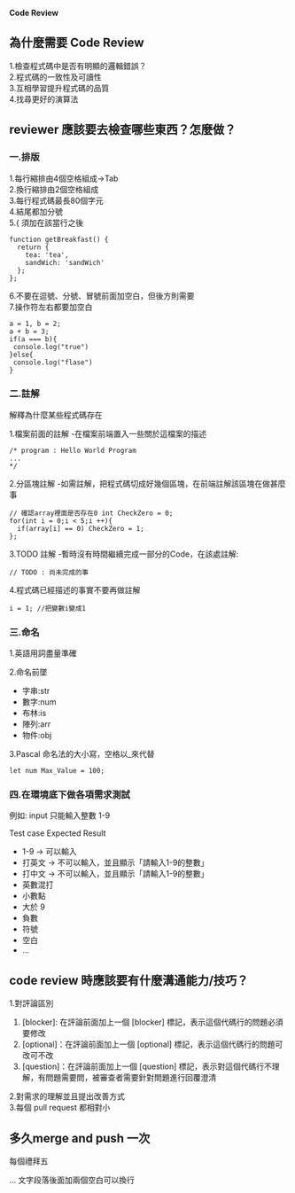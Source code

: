 **Code Review**
## 為什麼需要 Code Review
1.檢查程式碼中是否有明顯的邏輯錯誤？  
2.程式碼的一致性及可讀性  
3.互相學習提升程式碼的品質  
4.找尋更好的演算法  


## reviewer 應該要去檢查哪些東西？怎麼做？
### 一.排版
1.每行縮排由4個空格組成->Tab  
2.換行縮排由2個空格組成  
3.每行程式碼最長80個字元  
4.結尾都加分號  
5.{ 須加在該當行之後  

```javascript=
function getBreakfast() {
  return {
    tea: 'tea',
    sandWich: 'sandWich'
  };
};
```
6.不要在逗號、分號、冒號前面加空白，但後方則需要  
7.操作符左右都要加空白  
```javascript=
a = 1, b = 2;
a + b = 3;
if(a === b){
 console.log("true")
}else{
 console.log("flase")
}
```  

   

### 二.註解
解釋為什麼某些程式碼存在

1.檔案前面的註解
    -在檔案前端置入一些關於這檔案的描述
```javascript=
/* program : Hello World Program 
...
*/
```
    
2.分區塊註解
-如需註解，把程式碼切成好幾個區塊，在前端註解該區塊在做甚麼事

```javascript=
// 確認array裡面是否存在0 int CheckZero = 0;
for(int i = 0;i < 5;i ++){
  if(array[i] == 0) CheckZero = 1;
};
```

3.TODO 註解
-暫時沒有時間繼續完成一部分的Code，在該處註解:
``` javascript=
// TODO : 尚未完成的事
```
4.程式碼已經描述的事實不要再做註解
```javascript=
i = 1; //把變數i變成1
```
### 三.命名
1.英語用詞盡量準確

2.命名前墜  
* 字串:str  
* 數字:num  
* 布林:is  
* 陣列:arr  
* 物件:obj  
 
3.Pascal 命名法的大小寫，空格以_來代替
```javascript=
let num Max_Value = 100;
```




### 四.在環境底下做各項需求測試

例如:
input 只能輸入整數 1-9

Test case
             Expected Result
- 1-9     -> 可以輸入  
- 打英文   -> 不可以輸入，並且顯示「請輸入1-9的整數」  
- 打中文   -> 不可以輸入，並且顯示「請輸入1-9的整數」  
- 英數混打  
- 小數點  
- 大於 9  
- 負數  
- 符號  
- 空白  
- ...  





## code review 時應該要有什麼溝通能力/技巧？
1.對評論區別
 1. [blocker]: 在評論前面加上一個 [blocker] 標記，表示這個代碼行的問題必須要修改  
 2. [optional]：在評論前面加上一個 [optional] 標記，表示這個代碼行的問題可改可不改  
 3. [question]：在評論前面加上一個 [question] 標記，表示對這個代碼行不理解，有問題需要問，被審查者需要針對問題進行回覆澄清  
 
2.對需求的理解並且提出改善方式  
3.每個 pull request 都相對小  



## 多久merge and push 一次  
每個禮拜五  

...
文字段落後面加兩個空白可以換行
```

